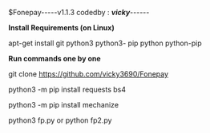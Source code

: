 $Fonepay-----v1.1.3 codedby : ***vicky***------

****Install Requirements (on Linux)****

apt-get install git python3 python3- pip python python-pip

****Run commands one by one****

git clone https://github.com/vicky3690/Fonepay

python3 -m pip install requests bs4

python3 -m pip install mechanize

python3 fp.py or python fp2.py


~~~ !!! Welcome Dear *Vicky* To Your Cypher World !!! ~~~
